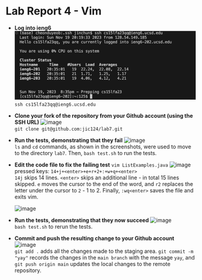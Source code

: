 # Lab Report 4 - Vim

* **Log into ieng6**
  ![image](lab4_1.png) <br>
  ```ssh cs15lfa23qq@ieng6.ucsd.edu```
  
* **Clone your fork of the repository from your Github account (using the SSH URL)**
  ![image](lab4_2.png) <br>
  ```git clone git@github.com:jic124/lab7.git```

* **Run the tests, demonstrating that they fail**
  ![image](lab4_3.png) <br>
  ```ls``` and ```cd``` commands, as shown in the screenshots, were used to move to the directory ```lab7```.
  Then, ```bash test.sh``` to run the tests.
  
* **Edit the code file to fix the failing test**
  ```vim ListExamples.java```
  ![image](lab4_4.png) <br>
  pressed keys: ```14+j+<enter>+e+r+2+:+w+q+<enter>``` <br>
  ```14j``` skips 14 lines. ```<enter>``` skips an additional line - in total 15 lines skipped.
  ```e``` moves the cursor to the end of the word, and ```r2``` replaces the letter under the cursor to ```2``` - 1 to 2.
  Finally, ```:wq<enter>``` saves the file and exits vim.
  
  ![image](lab4_5.png)

* **Run the tests, demonstrating that they now succeed**
  ![image](lab4_6.png) <br>
  ```bash test.sh``` to rerun the tests. 
  
* **Commit and push the resulting change to your Github account**
  ![image](lab4_7.png) <br>
  ```git add .``` adds all the changes made to the staging area. ```git commit -m "yay"``` records the changes in the ```main branch``` with the message ```yay```, and ```git push origin main``` updates the local changes to the remote repository. 
